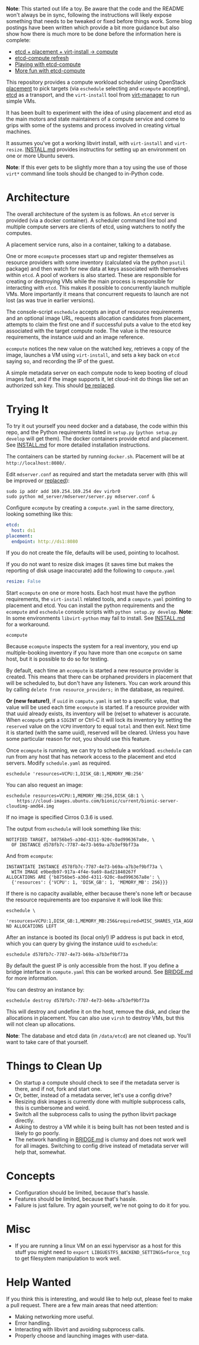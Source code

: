 
**Note**: This started out life a toy. Be aware that the code and
the README won't always be in sync, following the instructions will
likely expose something that needs to be tweaked or fixed before
things work. Some blog postings have been written which provide
a bit more guidance but also show how there is much more to be done
before the information here is complete:

* [etcd + placement + virt-install →
  compute](https://anticdent.org/etcd-placement-virt-install-compute.html)
* [etcd-compute
  refresh](https://anticdent.org/etcd-compute-refresh.html)
* [Playing with etcd-compute](https://blog.leafe.com/playing-with-etcd-compute/)
* [More fun with etcd-compute](https://blog.leafe.com/more-fun-with-etcd-compute/)

This repository provides a compute workload scheduler using
OpenStack
[placement](https://developer.openstack.org/api-ref/placement/) to
pick targets (via `eschedule` selecting and `ecompute`
accepting), [etcd](https://coreos.com/etcd/) as a transport, and the
`virt-install` tool from [virt-manager](https://virt-manager.org/)
to run simple VMs.

It has been built to experiment with the idea of using placement and
etcd as the main motors and state maintainers of a compute service
and come to grips with some of the systems and process involved in
creating virtual machines.

It assumes you've got a working libvirt install, with `virt-install` and
`virt-resize`. [INSTALL.md](INSTALL.md) provides instructins for setting up
an environment on one or more Ubuntu severs.

**Note**: If this ever gets to be slightly more than a toy using
the use of those `virt*` command line tools should be changed to in-Python
code.

# Architecture

The overall architecture of the system is as follows. An `etcd`
server is provided (via a docker container). A scheduler command
line tool and multiple compute servers are clients of etcd, using
watchers to notify the computes.

A placement service runs, also in a container, talking to a
database.

One or more `ecompute` processes start up and register themselves
as resource providers with some inventory (calculated via the python
`psutil` package) and then watch for new data at keys associated
with themselves within `etcd`. A pool of workers is also started.
These are responsible for creating or destroying VMs while the main
process is responsible for interacting with `etcd`. This makes it
possible to concurrently launch multiple VMs. More importantly it
means that concurrent requests to launch are not lost (as was
true in earlier versions).

The console-script `eschedule` accepts an input of resource
requirements and an optional image URL, requests allocation
candidates from placement, attempts to claim the first one and if
successful puts a value to the etcd key associated with the target
compute node. The value is the resource requirements, the instance
uuid and an image reference.

`ecompute` notices the new value on the watched key, retrieves a
copy of the image, launches a VM using `virt-install`, and sets a
key back on `etcd` saying so, and recording the IP of the guest.

A simple metadata server on each compute node to keep booting of
cloud images fast, and if the image supports it, let cloud-init
do things like set an authorized ssh key. This should [be
replaced](/cdent/etcd-compute/issues/6).

# Trying It

To try it out yourself you need docker and a database, the code
within this repo, and the Python requirements listed in
`setup.py` (`python setup.py develop` will get them). The docker
containers provide etcd and placement. See [INSTALL.md](INSTALL.md)
for more detailed installation instructions.

The containers can be started by running `docker.sh`. Placement will
be at `http://localhost:8080/`.

Edit `mdserver.conf` as required and start the metadata server with
(this will be improved or [replaced](/cdent/etcd-compute/issues/6])):

```
sudo ip addr add 169.254.169.254 dev virbr0
sudo python md_server/mdserver/server.py mdserver.conf &
```

Configure `ecompute` by creating a `compute.yaml` in the same
directory, looking something like this:

```yaml
etcd:
  host: ds1
placement:
  endpoint: http://ds1:8080
```

If you do not create the file, defaults will be used, pointing to
localhost.

If you do not want to resize disk images (it saves time but makes
the reporting of disk usage inaccurate) add the following to
`compute.yaml`

```yaml
resize: False
```

Start `ecompute` on one or more hosts. Each host must have
the python requirements, the `virt-install` related tools, and
a `compute.yaml` pointing to placement and etcd. You can install
the python requirements and the `ecompute` and `eschedule` console
scripts with `python setup.py develop`. **Note**: In some environments
`libvirt-python` may fail to install. See [INSTALL.md](INSTALL.md)
for a workaround.

```
ecompute
```

Because `ecompute` inspects the system for a real inventory, you
end up multiple-booking inventory if you have more than one
`ecompute` on same host, but it is possible to do so for testing.

By default, each time an `ecompute` is started a new resource
provider is created. This means that there can be orphaned providers
in placement that will be scheduled to, but don't have any
listeners. You can work around this by calling
`delete from resource_providers;` in the database, as required.

**Or (new feature!)**, if `uuid` in `compute.yaml` is set to a specific
value, that value will be used each time `ecompute` is started. If
a resource provider with that uuid already exists, its inventory
will be (re)set to whatever is accurate. When `ecompute` gets a
`SIGINT` or Ctrl-C it will lock its inventory by setting the
`reserved` value on the `VCPU` inventory to equal `total` and then
exit. Next time it is started (with the same uuid), reserved will be
cleared. Unless you have some particular reason for not, you should
use this feature.

Once `ecompute` is running, we can try to schedule a workload.
`eschedule` can run from any host that has network access to the
placement and etcd servers. Modify `schedule.yaml` as required.

```
eschedule 'resources=VCPU:1,DISK_GB:1,MEMORY_MB:256'
```

You can also request an image:

```
eschedule resources=VCPU:1,MEMORY_MB:256,DISK_GB:1 \
    https://cloud-images.ubuntu.com/bionic/current/bionic-server-cloudimg-amd64.img
```

If no image is specified Cirros 0.3.6 is used.

The output from `eschedule` will look something like this:

```
NOTIFIED TARGET, b8756be5-a30d-4311-920c-0ad996367a8e, \
  OF INSTANCE d578fb7c-7787-4e73-b69a-a7b3ef9bf73a
```

And from `ecompute`:

```
INSTANTIATE INSTANCE d578fb7c-7787-4e73-b69a-a7b3ef9bf73a \
  WITH IMAGE e9bedb97-917a-4f4e-9a69-8ad21840267f
ALLOCATIONS ARE {'b8756be5-a30d-4311-920c-0ad996367a8e': \
  {'resources': {'VCPU': 1, 'DISK_GB': 1, 'MEMORY_MB': 256}}}
```

If there is no capacity available, either because there's none left
or because the resource requirements are too expansive it will look
like this:

```
eschedule \
  'resources=VCPU:1,DISK_GB:1,MEMORY_MB:256&required=MISC_SHARES_VIA_AGGREGATE'
NO ALLOCATIONS LEFT
```

After an instance is booted its (local only!) IP address is put
back in etcd, which you can query by giving the instance uuid to
`eschedule`:

```
eschedule d578fb7c-7787-4e73-b69a-a7b3ef9bf73a
```

By default the guest IP is only accessible from the host. If you define
a bridge interface in `compute.yaml` this can be worked around. See
[BRIDGE.md](BRIDGE.md) for more information.

You can destroy an instance by:

```
eschedule destroy d578fb7c-7787-4e73-b69a-a7b3ef9bf73a
```

This will destroy and undefine it on the host, remove the disk,
and clear the allocations in placement. You can also use `virsh` to
destroy VMs, but this will not clean up allocations.

**Note**: The database and etcd data (in `/data/etcd`) are not
cleaned up. You'll want to take care of that yourself.

# Things to Clean Up

* On startup a compute should check to see if the metadata server is
  there, and if not, fork and start one.
* Or, better, instead of a metadata server, let's use a config drive?
* Resizing disk images is currently done with multiple subprocess calls,
  this is cumbersome and weird.
* Switch all the subprocess calls to using the python libvirt
  package directly.
* Asking to destroy a VM while it is being built has not been
  tested and is likely to go poorly.
* The network handling in [BRIDGE.md](BRIDGE.md) is clumsy and does not
  work well for all images. Switching to config drive instead of metadata
  server will help that, somewhat.

# Concepts

* Configuration should be limited, because that's hassle.
* Features should be limited, because that's hassle.
* Failure is just failure. Try again yourself, we're not going to do
  it for you.

# Misc

* If you are running a linux VM on an esxi hypervisor as a host for
  this stuff you might need to
  `export LIBGUESTFS_BACKEND_SETTINGS=force_tcg` to get filesystem
  manipulation to work well.

# Help Wanted

If you think this is interesting, and would like to help out, please
feel to make a pull request. There are a few main areas that need
attention:

* Making networking more useful.
* Error handling.
* Interacting with libvirt and avoiding subprocess calls.
* Properly choose and launching images with user-data.
